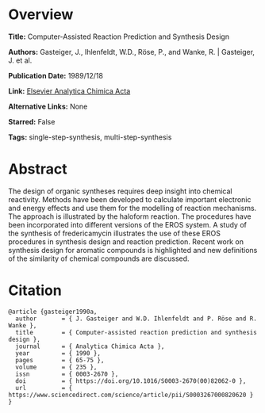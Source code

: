 # Overview
**Title:**
Computer-Assisted Reaction Prediction and Synthesis Design

**Authors:**
Gasteiger, J., Ihlenfeldt, W.D., Röse, P., and Wanke, R. |
Gasteiger, J. et al.

**Publication Date:**
1989/12/18

**Link:**
[Elsevier Analytica Chimica Acta](https://www.sciencedirect.com/science/article/abs/pii/S0003267000820620)

**Alternative Links:**
None

**Starred:**
False

**Tags:**
single-step-synthesis, multi-step-synthesis


# Abstract
The design of organic syntheses requires deep insight into chemical reactivity.
Methods have been developed to calculate important electronic and energy effects and use them for the modelling of reaction mechanisms.
The approach is illustrated by the haloform reaction.
The procedures have been incorporated into different versions of the EROS system.
A study of the synthesis of fredericamycin illustrates the use of these EROS procedures in synthesis design and reaction prediction.
Recent work on synthesis design for aromatic compounds is highlighted and new definitions of the similarity of chemical compounds are discussed.


# Citation
```
@article {gasteiger1990a,
  author       = { J. Gasteiger and W.D. Ihlenfeldt and P. Röse and R. Wanke },
  title        = { Computer-assisted reaction prediction and synthesis design },
  journal      = { Analytica Chimica Acta },
  year         = { 1990 },
  pages        = { 65-75 },
  volume       = { 235 },
  issn         = { 0003-2670 },
  doi          = { https://doi.org/10.1016/S0003-2670(00)82062-0 },
  url          = { https://www.sciencedirect.com/science/article/pii/S0003267000820620 }
}
```
